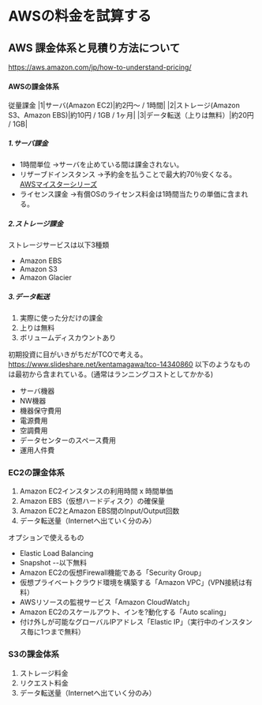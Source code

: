 # AWSの料金を試算する

## AWS 課金体系と見積り方法について

https://aws.amazon.com/jp/how-to-understand-pricing/

#### AWSの課金体系
従量課金
|1|サーバ(Amazon EC2)|約2円〜 / 1時間|
|2|ストレージ(Amazon S3、Amazon EBS)|約10円 / 1GB / 1ヶ月|
|3|データ転送（上りは無料）|約20円 / 1GB|

##### 1.サーバ課金
- 1時間単位
→サーバを止めている間は課金されない。
- リザーブドインスタンス
→予約金を払うことで最大約70％安くなる。
　　[AWSマイスターシリーズ](http://www.slideshare.net/AmazonWebServicesJapan/aws-16524731)
- ライセンス課金
→有償OSのライセンス料金は1時間当たりの単価に含まれる。

##### 2.ストレージ課金
ストレージサービスは以下3種類
- Amazon EBS
- Amazon S3
- Amazon Glacier

##### 3.データ転送
1. 実際に使った分だけの課金
1. 上りは無料
1. ボリュームディスカウントあり

初期投資に目がいきがちだがTCOで考える。
https://www.slideshare.net/kentamagawa/tco-14340860
以下のようなものは最初から含まれている。(通常はランニングコストとしてかかる)
- サーバ機器
- NW機器
- 機器保守費用
- 電源費用
- 空調費用
- データセンターのスペース費用
- 運用人件費

### EC2の課金体系
1. Amazon EC2インスタンスの利用時間 x 時間単価
1. Amazon EBS（仮想ハードディスク）の確保量
1. Amazon EC2とAmazon EBS間のInput/Output回数
1. データ転送量（Internetへ出ていく分のみ）

 オプションで使えるもの
 - Elastic Load Balancing
 - Snapshot
 --以下無料
 - Amazon EC2の仮想Firewall機能である「Security Group」
 - 仮想プライベートクラウド環境を構築する「Amazon VPC」(VPN接続は有料）
 - AWSリソースの監視サービス「Amazon CloudWatch」
 - Amazon EC2のスケールアウト、インを?動化する「Auto scaling」
 - 付け外しが可能なグローバルIPアドレス「Elastic IP」（実行中のインスタンス毎に1つまで無料）

### S3の課金体系
1. ストレージ料金
1. リクエスト料金
1. データ転送量（Internetへ出ていく分のみ）

